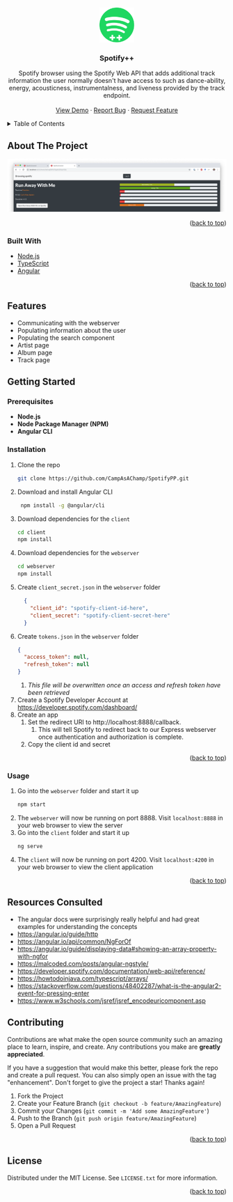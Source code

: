 <div id="top"></div>

<!-- PROJECT LOGO -->
<br />
<div align="center">
  <a href="https://github.com/CampAsAChamp/SpotifyPP">
    <img src="images/logo.svg" alt="Logo" width="80" height="80">
  </a>

<h3 align="center">Spotify++</h3>

  <p align="center">
    Spotify browser using the Spotify Web API that adds additional track information the user normally doesn't have access to such as dance-ability, energy, acousticness, instrumentalness, and liveness provided by the track endpoint.
    <br />
    <br />
    <a href="https://github.com/CampAsAChamp/SpotifyPP">View Demo</a>
    ·
    <a href="https://github.com/CampAsAChamp/SpotifyPP/issues">Report Bug</a>
    ·
    <a href="https://github.com/CampAsAChamp/SpotifyPP/issues">Request Feature</a>
  </p>
</div>



<!-- TABLE OF CONTENTS -->
<details>
  <summary>Table of Contents</summary>
  <ol>
    <li>
      <a href="#about-the-project">About The Project</a>
      <ul>
        <li><a href="#built-with">Built With</a></li>
      </ul>
    </li>
    <li>
      <a href="#features">Features</a>
      <a href="#getting-started">Getting Started</a>
      <ul>
        <li><a href="#prerequisites">Prerequisites</a></li>
        <li><a href="#installation">Installation</a></li>
      </ul>
    </li>
    <li><a href="#usage">Usage</a></li>
    <li><a href="#resources-consulted">Resources Consulted</a></li>
    <li><a href="#contributing">Contributing</a></li>
    <li><a href="#license">License</a></li>
  </ol>
</details>



<!-- ABOUT THE PROJECT -->
## About The Project

<div align="center">

![product-screenshot]

</div>

<p align="right">(<a href="#top">back to top</a>)</p>



### Built With

* [Node.js](https://nodejs.org/)
* [TypeScript](https://www.typescriptlang.org/)
* [Angular](https://angular.io/)

<p align="right">(<a href="#top">back to top</a>)</p>

## Features
- Communicating with the webserver
- Populating information about the user
- Populating the search component
- Artist page
- Album page
- Track page

<!-- GETTING STARTED -->
## Getting Started

### Prerequisites

* **Node.js**
* **Node Package Manager (NPM)**
* **Angular CLI**

### Installation

1. Clone the repo
    ```sh
    git clone https://github.com/CampAsAChamp/SpotifyPP.git
    ```
2. Download and install Angular CLI
   ```sh
    npm install -g @angular/cli
    ```
4. Download dependencies for the `client`
    ```sh
    cd client
    npm install
    ```
5. Download dependencies for the `webserver` 
    ```sh
    cd webserver    
    npm install    
    ```
6. Create `client_secret.json` in the `webserver` folder
    ```json
      {
        "client_id": "spotify-client-id-here",
        "client_secret": "spotify-client-secret-here"
      }
    ```
7. Create `tokens.json` in the `webserver` folder
    ```json
    {
      "access_token": null,
      "refresh_token": null
    }
    ```
    1. *This file will be overwritten once an access and refresh token have been retrieved*
5. Create a Spotify Developer Account at https://developer.spotify.com/dashboard/
6. Create an app
    1. Set the redirect URI to http://localhost:8888/callback. 
        1. This will tell Spotify to redirect back to our Express webserver once authentication and authorization is complete.
    2. Copy the client id and secret


<p align="right">(<a href="#top">back to top</a>)</p>


<!-- USAGE EXAMPLES -->
### Usage

1. Go into the `webserver` folder and start it up
   ```sh
   npm start
   ```
2. The `webserver` will now be running on port 8888. Visit `localhost:8888` in your web browser to view the server
3. Go into the `client` folder and start it up
    ```sh
    ng serve
    ```
4. The `client` will now be running on port 4200. Visit `localhost:4200` in your web browser to view the client application


<p align="right">(<a href="#top">back to top</a>)</p>

## Resources Consulted
- The angular docs were surprisingly really helpful and had great examples for understanding the concepts
- https://angular.io/guide/http
- https://angular.io/api/common/NgForOf
- https://angular.io/guide/displaying-data#showing-an-array-property-with-ngfor
- https://malcoded.com/posts/angular-ngstyle/
- https://developer.spotify.com/documentation/web-api/reference/
- https://howtodoinjava.com/typescript/arrays/
- https://stackoverflow.com/questions/48402287/what-is-the-angular2-event-for-pressing-enter
- https://www.w3schools.com/jsref/jsref_encodeuricomponent.asp

<!-- CONTRIBUTING -->
## Contributing

Contributions are what make the open source community such an amazing place to learn, inspire, and create. Any contributions you make are **greatly appreciated**.

If you have a suggestion that would make this better, please fork the repo and create a pull request. You can also simply open an issue with the tag "enhancement".
Don't forget to give the project a star! Thanks again!

1. Fork the Project
2. Create your Feature Branch (`git checkout -b feature/AmazingFeature`)
3. Commit your Changes (`git commit -m 'Add some AmazingFeature'`)
4. Push to the Branch (`git push origin feature/AmazingFeature`)
5. Open a Pull Request

<p align="right">(<a href="#top">back to top</a>)</p>



<!-- LICENSE -->
## License

Distributed under the MIT License. See `LICENSE.txt` for more information.

<p align="right">(<a href="#top">back to top</a>)</p>



<!-- MARKDOWN LINKS & IMAGES -->
<!-- https://www.markdownguide.org/basic-syntax/#reference-style-links -->
[contributors-shield]: https://img.shields.io/github/contributors/CampAsAChamp/msPaintAutomation.svg?style=for-the-badge
[contributors-url]: https://github.com/CampAsAChamp/msPaintAutomation/graphs/contributors
[forks-shield]: https://img.shields.io/github/forks/CampAsAChamp/msPaintAutomation.svg?style=for-the-badge
[forks-url]: https://github.com/CampAsAChamp/msPaintAutomation/network/members
[stars-shield]: https://img.shields.io/github/stars/CampAsAChamp/msPaintAutomation.svg?style=for-the-badge
[stars-url]: https://github.com/CampAsAChamp/msPaintAutomation/stargazers
[issues-shield]: https://img.shields.io/github/issues/CampAsAChamp/msPaintAutomation.svg?style=for-the-badge
[issues-url]: https://github.com/CampAsAChamp/msPaintAutomation/issues
[license-shield]: https://img.shields.io/github/license/CampAsAChamp/msPaintAutomation.svg?style=for-the-badge
[license-url]: https://github.com/CampAsAChamp/msPaintAutomation/blob/master/LICENSE.txt
[linkedin-shield]: https://img.shields.io/badge/-LinkedIn-black.svg?style=for-the-badge&logo=linkedin&colorB=555
[product-screenshot]: images/screenshot.png
